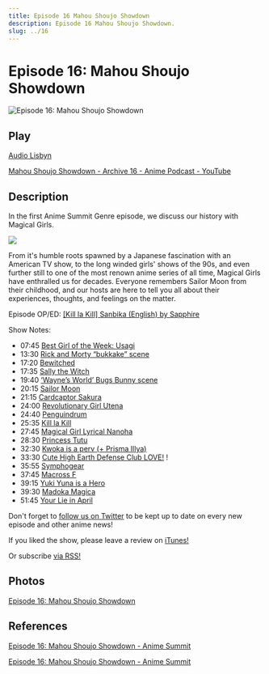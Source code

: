```yaml
---
title: Episode 16 Mahou Shoujo Showdown
description: Episode 16 Mahou Shoujo Showdown.
slug: ../16
---
```


# Episode 16: Mahou Shoujo Showdown

![Episode 16: Mahou Shoujo Showdown](https://i.imgur.com/u6XkGGj.png)

## Play

[Audio Lisbyn](http://traffic.libsyn.com/ranime/Final_16_mixdown.mp3)

[Mahou Shoujo Showdown - Archive 16 - Anime Podcast - YouTube](https://www.youtube.com/watch?v=oD3aqZTWd6g&list=PLRqOVqiqQ8olLkNknXyo-W1HYA0pPrV9A&index=15)

## Description

In the first Anime Summit Genre episode, we discuss our history with Magical Girls.

[![](https://i.imgur.com/EPnQc1R.png)](http://traffic.libsyn.com/ranime/Final_16_mixdown.mp3)

From it's humble roots spawned by a Japanese fascination with an American TV show, to the long winded girls' shows of the 90s, and even further still to one of the most renown anime series of all time, Magical Girls have enthralled us for decades. Everyone remembers Sailor Moon from their childhood, and our hosts are here to tell you all about their experiences, thoughts, and feelings on the matter.

Episode OP/ED: [[Kill la Kill] Sanbika (English) by Sapphire](https://www.youtube.com/watch?v=1a3ggOeRpb4)

Show Notes:

*   07:45 [Best Girl of the Week: Usagi](http://myanimelist.net/character/2030/Usagi_Tsukino)
*   13:30 [Rick and Morty “bukkake” scene](https://www.youtube.com/watch?v=_OT9Tp9Xl_s)
*   [](https://www.youtube.com/watch?v=_OT9Tp9Xl_s)17:20 [Bewitched](https://en.wikipedia.org/wiki/Bewitched)
*   [](https://en.wikipedia.org/wiki/Bewitched)17:35 [Sally the Witch](http://myanimelist.net/anime/3356/Mahou_Tsukai_Sally)
*   [](http://myanimelist.net/anime/3356/Mahou_Tsukai_Sally)19:40 [‘Wayne’s World’ Bugs Bunny scene](https://www.youtube.com/watch?v=O2djHEIxPVs)
*   [](https://www.youtube.com/watch?v=O2djHEIxPVs)20:15 [Sailor Moon](http://myanimelist.net/anime/530/Bishoujo_Senshi_Sailor_Moon)
*   [](http://myanimelist.net/anime/530/Bishoujo_Senshi_Sailor_Moon)21:15 [Cardcaptor Sakura](http://myanimelist.net/anime/232/Cardcaptor_Sakura)
*   [](http://myanimelist.net/anime/232/Cardcaptor_Sakura)24:00 [Revolutionary Girl Utena](http://myanimelist.net/anime/440/Shoujo_Kakumei_Utena)
*   [](http://myanimelist.net/anime/440/Shoujo_Kakumei_Utena)24:40 [Penguindrum](http://myanimelist.net/anime/10721/Mawaru_Penguindrum)
*   [](http://myanimelist.net/anime/10721/Mawaru_Penguindrum)25:35 [Kill la Kill](http://myanimelist.net/anime/18679/Kill_la_Kill)
*   [](http://myanimelist.net/anime/18679/Kill_la_Kill)27:45 [Magical Girl Lyrical Nanoha](http://myanimelist.net/anime/76/Mahou_Shoujo_Lyrical_Nanoha)
*   [](http://myanimelist.net/anime/76/Mahou_Shoujo_Lyrical_Nanoha)28:30 [Princess Tutu](http://myanimelist.net/anime/721/Princess_Tutu)
*   32:30 [Kwoka is a perv (+ Prisma Illya)](http://myanimelist.net/anime/14829/Fate_kaleid_liner_Prisma%E2%98%86Illya)
*   [](http://myanimelist.net/anime/14829/Fate_kaleid_liner_Prisma%E2%98%86Illya)33:30 [Cute High Earth Defense Club LOVE!](http://myanimelist.net/anime/27727/Binan_Koukou_Chikyuu_Bouei-bu_LOVE) !
*   35:55 [Symphogear](http://myanimelist.net/anime/11751/Senki_Zesshou_Symphogear:_Meteoroid-Falling_Burning_and_Disappear_Then%E2%80%A6)
*   [](http://myanimelist.net/anime/11751/Senki_Zesshou_Symphogear:_Meteoroid-Falling_Burning_and_Disappear_Then%E2%80%A6)37:45 [Macross F](http://myanimelist.net/anime/3572/Macross_F)
*   [](http://myanimelist.net/anime/3572/Macross_F)39:15 [Yuki Yuna is a Hero](http://myanimelist.net/anime/25519/Yuuki_Yuuna_wa_Yuusha_de_Aru)
*   [](http://myanimelist.net/anime/25519/Yuuki_Yuuna_wa_Yuusha_de_Aru)39:30 [Madoka Magica](http://myanimelist.net/anime/9756/Mahou_Shoujo_Madoka%E2%98%85Magica)
*   51:45 [Your Lie in April](http://myanimelist.net/anime/23273/Shigatsu_wa_Kimi_no_Uso)

Don't forget to [follow us on Twitter](https://twitter.com/AnimeSummit) to be kept up to date on every new episode and other anime news!

If you liked the show, please leave a review on [iTunes!](https://itunes.apple.com/us/podcast/anime-summit/id1018790874)

Or subscribe [via RSS!](http://ranime.libsyn.com/rss)

## Photos

[Episode 16: Mahou Shoujo Showdown](https://i.imgur.com/u6XkGGj.png)

## References

[Episode 16: Mahou Shoujo Showdown - Anime Summit](http://animesummit.net/episode-16-mahou-shoujo-showdown)

[Episode 16: Mahou Shoujo Showdown - Anime Summit](https://web.archive.org/web/20160503021310/http://animesummit.net/episode-16-mahou-shoujo-showdown)